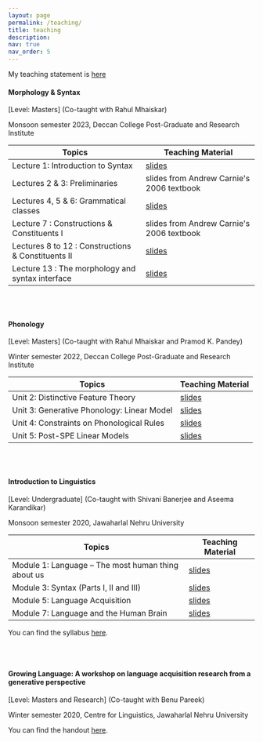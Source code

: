 ```yaml
---
layout: page
permalink: /teaching/
title: teaching
description: 
nav: true
nav_order: 5
---
```


My teaching statement is [here](https://drive.google.com/file/d/1cLaPlspNXe7TpMvG_akUI_7mxt3NeKsc/view?usp=sharing)

#### Morphology & Syntax 
[Level: Masters] (Co-taught with Rahul Mhaiskar)  

Monsoon semester 2023, Deccan College Post-Graduate and Research Institute  

| Topics 	| Teaching Material |
|---	|---	|
| Lecture 1: Introduction to Syntax 	| [slides](https://drive.google.com/file/d/1-koqjhBaLHzo7qmr53P6frMjARuj-4cW/view?usp=drive_link)  	|
| Lectures 2 & 3: Preliminaries 	| slides from Andrew Carnie's 2006 textbook	|
| Lectures 4, 5 & 6: Grammatical classes 	| [slides](https://drive.google.com/file/d/10r0vUfz3brgnyFEutCOAsTtY2TA6C3e0/view?usp=drive_link)  	|
| Lecture 7 : Constructions & Constituents  I	| slides from Andrew Carnie's 2006 textbook  	| 
| Lectures 8 to 12 : Constructions & Constituents II 	| [slides](https://drive.google.com/file/d/10YBYJ5kgMa2ZYBkMVSuGekVXFtGMmCzR/view?usp=drive_link)  	| 
| Lecture 13 : The morphology and syntax interface 	| [slides](https://drive.google.com/file/d/1-j96PcMmIij4iaJjBJfzi5uhiuAxL6ky/view?usp=drive_link)  	| 

<br/>
<br/>

#### Phonology 
[Level: Masters] (Co-taught with Rahul Mhaiskar and Pramod K. Pandey)  

Winter semester 2022, Deccan College Post-Graduate and Research Institute  

| Topics 	| Teaching Material 	|
|---	|---	|
| Unit 2: Distinctive Feature Theory 	| [slides](https://drive.google.com/file/d/1dUvi3jy1xS-aeS67rH9g0Co5YNXP80o2/view?usp=drivesdk)  	|
| Unit 3: Generative Phonology: Linear Model 	| [slides](https://drive.google.com/file/d/11SFc4OFstq3KOQslA2r82BINx5BLzcAS/view?usp=drivesdk)  	|
| Unit 4: Constraints on Phonological Rules  	| [slides](https://drive.google.com/file/d/1Nw-YdzSx-m7X6r-pY8yIhrah2xOkno2S/view?usp=drivesdk)  	|
| Unit 5: Post-SPE Linear Models  	| [slides](https://drive.google.com/file/d/1D1OCsxSfrsftC2GrhCX-TElQucY7So3Q/view?usp=drivesdk)  	|  


<br/>
<br/>


#### Introduction to Linguistics 
[Level: Undergraduate]
(Co-taught with Shivani Banerjee and Aseema Karandikar)  

Monsoon semester 2020, Jawaharlal Nehru University  

|  Topics 	|  Teaching Material 	|
|---	|---	|
| Module 1: Language – The most human thing about us  	| [slides](https://drive.google.com/file/d/1o-HNheFWdJO1SwOtOrG6jnvfolS5um6n/view?usp=drivesdk)   	|
| Module 3: Syntax (Parts I, II and III)   	| [slides](https://drive.google.com/file/d/1eegGmaGyVJDNhZuQsiwk1irKEwiiYPhr/view?usp=drivesdk)   	|
| Module 5: Language Acquisition  	| [slides](https://drive.google.com/file/d/197M1zXhsSRmJXuw8LsVQe6V6hFxN6VoX/view?usp=drivesdk)   	|
| Module 7: Language and the Human Brain   	| [slides](https://drive.google.com/file/d/1LJbyVRTvCP_W4abJWqy368a9GILq3Z9z/view?usp=drivesdk)  	|

You can find the syllabus [here](https://drive.google.com/file/d/1OocVIkWd1KsGssEyX7mmfz1AFJtCAnIy/view?usp=drivesdk).  

<br/>
<br/>


#### Growing Language: A workshop on language acquisition research from a generative perspective 
[Level: Masters and Research] 
(Co-taught with Benu Pareek)  

Winter semester 2020, Centre for Linguistics, Jawaharlal Nehru University   

You can find the handout [here](https://drive.google.com/file/d/1oQkZQmjuB18j-CaccfUp73zILwN2SNKg/view?usp=drivesdk).

